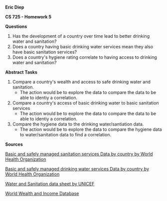 **Eric Diep**

**CS 725 - Homework 5**

**Questions**

 1. Has the development of a country over time lead to better drinking water and sanitation?
 2. Does a country having basic drinking water services mean they also have basic sanitation services?
 3. Does a country's hygiene rating correlate to having access to drinking water and sanitation?

**Abstract Tasks**

 1. Compare a country's wealth and access to safe drinking water and sanitation.
    * The action would be to explore the data to compare the data to be able to identiy a correlation.
 2. Compare a country's access of basic drinking water to basic sanitation services 
    * The action would be to explore the data to compare the data to be able to identiy a correlation.
 3. Compare the hygiene data to the drinking water/santiation data.
    * The action would be to explore the data to compare the hygiene data to water/sanitation data to find a correlation.

**Sources**

<a href='http://apps.who.int/gho/data/node.main.WSHSANITATION?lang=en'>Basic and safely managed sanitation services 
Data by country by World Health Organization</a>

<a href='http://apps.who.int/gho/data/node.main.WSHWATER?lang=en'>Basic and safely managed drinking water services 
Data by country by World Health Organization</a>

<a href='https://data.unicef.org/topic/water-and-sanitation/drinking-water/'>Water and Sanitation data sheet by UNICEF</a>

<a href='http://wid.world/data/'>World Wealth and Income Database</a>